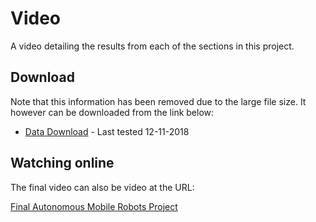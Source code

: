 # Video

A video detailing the results from each of the sections in this project.

## Download

Note that this information has been removed due to the large file size. It however can be downloaded from the link below:

* [Data Download](https://www.dropbox.com/s/9mbvgqycunpr8zi/Final%20Autonomous%20Mobile%20Robots.mp4?dl=1) - Last tested 12-11-2018

## Watching online

The final video can also be video at the URL:

[Final Autonomous Mobile Robots Project](https://youtu.be/jPWCccZzm4U)
